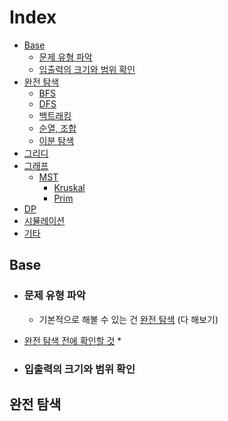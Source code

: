 # Index

* [Base](#base)
  * [문제 유형 파악](#문제-유형-파악)
  * [입출력의 크기와 범위 확인](#입출력의-크기와-범위-확인)
* [완전 탐색](#완전-탐색)
  * [BFS](#bfs)
  * [DFS](#dfs)
  * [백트래킹](#백트래킹)
  * [순열, 조합](#순열,-조합)
  * [이분 탐색](#이분-탐색)
* [그리디](#그리디)
* [그래프](#그래프)
  * [MST](#mst)
    * [Kruskal](#kruskal)
    * [Prim](#prim)
* [DP](#dp)
* [시뮬레이션](#시뮬레이션)
* [기타](#기타)



## Base

* ### 문제 유형 파악

	* 기본적으로 해볼 수 있는 건 [완전 탐색](#완전-탐색) (다 해보기)
* [완전 탐색 전에 확인할 것](#입/출력의-크기와-범위-확인)
	* 

* ### 입출력의 크기와 범위 확인



## 완전 탐색